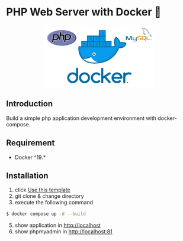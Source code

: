 # PHP Web Server with Docker 🐳

<p align="center">
    <img src="./docker/img/images.png" alt="docker+php+mysql">
</p>

## Introduction

Build a simple php application development environment with docker-compose.


## Requirement
- Docker ^19.*

## Installation

1. click [Use this template](https://github.com/agprsty-utdi/pwss/generate)
2. git clone & change directory
3. execute the following command

```bash
$ docker compose up -d --build
```
5. show application in [http://localhost](http://localhost)
6. show phpmyadmin in [http://localhost:81](http://localhost:81)